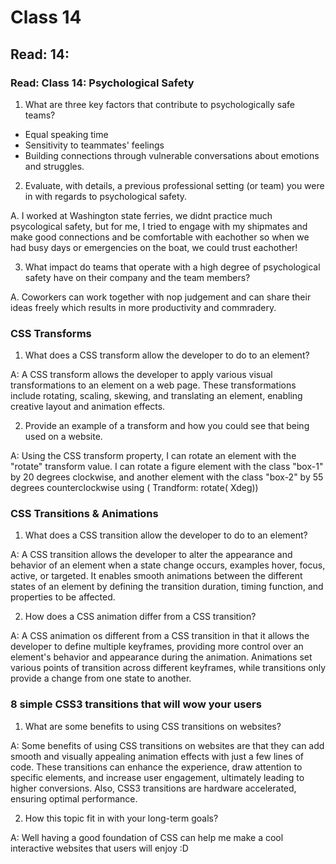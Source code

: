 # Class 14

## Read: 14:

### Read: Class 14: Psychological Safety

1. What are three key factors that contribute to psychologically safe teams?
  * Equal speaking time
  * Sensitivity to teammates' feelings
  * Building connections through vulnerable conversations about emotions and struggles.


2. Evaluate, with details, a previous professional setting (or team) you were in with regards to psychological safety.

A. 
I worked at Washington state ferries, we didnt practice much psycological safety, but for me, I tried to engage with my shipmates and make good connections and be comfortable with eachother so when we had busy days or emergencies on the boat, we could trust eachother!


3. What impact do teams that operate with a high degree of psychological safety have on their company and the team members?

A. Coworkers can work together with nop judgement and can share their ideas freely which results in more productivity and commradery. 

### CSS Transforms
1. What does a CSS transform allow the developer to do to an element?

A: 
A CSS transform allows the developer to apply various visual transformations to an element on a web page. These transformations include rotating, scaling, skewing, and translating an element, enabling creative layout and animation effects.

2. Provide an example of a transform and how you could see that being used on a website.

A:
 Using the CSS transform property, I can rotate an element with the "rotate" transform value. I can rotate a figure element with the class "box-1" by 20 degrees clockwise, and another element with the class "box-2" by 55 degrees counterclockwise using ( Trandform: rotate( Xdeg))


### CSS Transitions & Animations
1. What does a CSS transition allow the developer to do to an element?

A:
A CSS transition allows the developer to alter the appearance and behavior of an element when a state change occurs, examples hover, focus, active, or targeted. It enables smooth animations between the different states of an element by defining the transition duration, timing function, and properties to be affected.

2. How does a CSS animation differ from a CSS transition?

A:
A CSS animation os different from a CSS transition in that it allows the developer to define multiple keyframes, providing more control over an element's behavior and appearance during the animation. Animations set various points of transition across different keyframes, while transitions only provide a change from one state to another.

### 8 simple CSS3 transitions that will wow your users
1. What are some benefits to using CSS transitions on websites?

A:
Some benefits of using CSS transitions on websites are that they can add smooth and visually appealing animation effects with just a few lines of code. These transitions can enhance the experience, draw attention to specific elements, and increase user engagement, ultimately leading to higher conversions. Also, CSS3 transitions are hardware accelerated, ensuring optimal performance.

2. How this topic fit in with your long-term goals?

A:
Well having a good foundation of CSS can help me make a cool interactive websites that users will enjoy :D